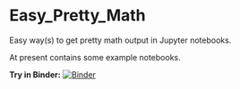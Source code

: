 # Easy_Pretty_Math
Easy way(s) to get pretty math output in Jupyter notebooks.

At present contains some example notebooks.

__Try in Binder:__
[![Binder](https://mybinder.org/badge_logo.svg)](https://mybinder.org/v2/gh/gutow/Easy_Pretty_Math.git/master)
